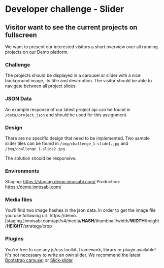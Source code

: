 # Developer challenge - Slider

## Visitor want to see the current projects on fullscreen
We want to present our interested visitors a short overview over all running projects on our Demo platform.

### Challenge
The projects should be displayed in a carousel or slider with a nice background image, its title and description.
The visitor should be able to navigate between all project slides. 
 
### JSON Data
An example response of our latest project api can be found in `/data/project.json` and should be used for this assignment.

### Design
There are no specific design that need to be implemented. Two sample slider tiles can be found in `/img/challenge_1-slide1.jpg`
and `/img/challenge_1-slide2.jpg`.

The solution should be responsive. 

### Environments
Staging: https://staging.demo.innosabi.com/
Production: https://demo.innosabi.com/

### Media files
You'll find two image hashes in the json data. In order to get the image file you use following url:
https://demo.[staging.]innosabi.com/api/v4/media/**HASH**/thumbnail/width/**WIDTH**/height/**HEIGHT**/strategy/crop 

### Plugins
You're free to use any js/css toolkit, framework, library or plugin available! It's not necessary to write an own slider. 
We recommend the latest [Bootstrap carousel](https://getbootstrap.com/docs/4.0/components/carousel/) or
 [Slick-slider](http://kenwheeler.github.io/slick/)